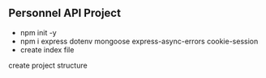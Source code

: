 ## Personnel API Project

* npm init -y
* npm i express dotenv mongoose express-async-errors cookie-session
* create index file


 create project structure